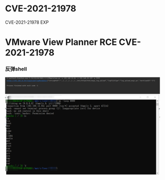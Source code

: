 # CVE-2021-21978
CVE-2021-21978 EXP

# VMware View Planner RCE CVE-2021-21978

### 反弹shell
![image](https://raw.githubusercontent.com/me1ons/CVE-2021-21978/main/exp.png)
![image](https://raw.githubusercontent.com/me1ons/CVE-2021-21978/main/shell.png)
